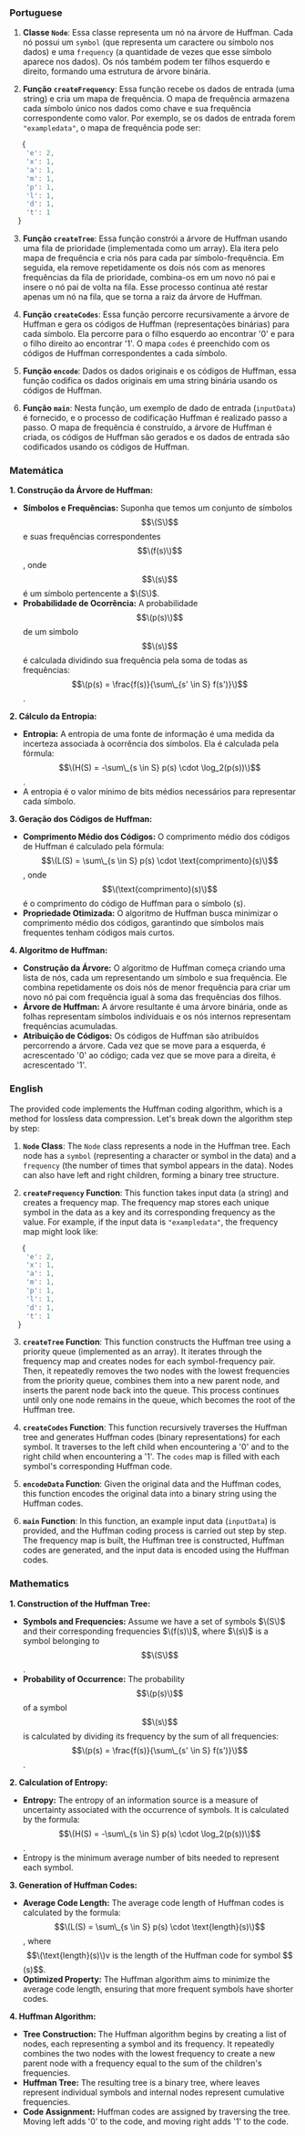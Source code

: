 ### Portuguese

1. **Classe `Node`**: Essa classe representa um nó na árvore de Huffman. Cada nó possui um `symbol` (que representa um caractere ou símbolo nos dados) e uma `frequency` (a quantidade de vezes que esse símbolo aparece nos dados). Os nós também podem ter filhos esquerdo e direito, formando uma estrutura de árvore binária.

2. **Função `createFrequency`**: Essa função recebe os dados de entrada (uma string) e cria um mapa de frequência. O mapa de frequência armazena cada símbolo único nos dados como chave e sua frequência correspondente como valor. Por exemplo, se os dados de entrada forem `"exampledata"`, o mapa de frequência pode ser:

```ts
   { 
    'e': 2, 
    'x': 1, 
    'a': 1, 
    'm': 1, 
    'p': 1, 
    'l': 1, 
    'd': 1, 
    't': 1
  }
```

3. **Função `createTree`**: Essa função constrói a árvore de Huffman usando uma fila de prioridade (implementada como um array). Ela itera pelo mapa de frequência e cria nós para cada par símbolo-frequência. Em seguida, ela remove repetidamente os dois nós com as menores frequências da fila de prioridade, combina-os em um novo nó pai e insere o nó pai de volta na fila. Esse processo continua até restar apenas um nó na fila, que se torna a raiz da árvore de Huffman.

4. **Função `createCodes`**: Essa função percorre recursivamente a árvore de Huffman e gera os códigos de Huffman (representações binárias) para cada símbolo. Ela percorre para o filho esquerdo ao encontrar '0' e para o filho direito ao encontrar '1'. O mapa `codes` é preenchido com os códigos de Huffman correspondentes a cada símbolo.

5. **Função `encode`**: Dados os dados originais e os códigos de Huffman, essa função codifica os dados originais em uma string binária usando os códigos de Huffman.

6. **Função `main`**: Nesta função, um exemplo de dado de entrada (`inputData`) é fornecido, e o processo de codificação Huffman é realizado passo a passo. O mapa de frequência é construído, a árvore de Huffman é criada, os códigos de Huffman são gerados e os dados de entrada são codificados usando os códigos de Huffman.

### Matemática

**1. Construção da Árvore de Huffman:**

- **Símbolos e Frequências:** Suponha que temos um conjunto de símbolos $$\(S\)$$ e suas frequências correspondentes $$\(f(s)\)$$, onde $$\(s\)$$ é um símbolo pertencente a $\(S\)$.
- **Probabilidade de Ocorrência:** A probabilidade $$\(p(s)\)$$ de um símbolo $$\(s\)$$ é calculada dividindo sua frequência pela soma de todas as frequências: $$\(p(s) = \frac{f(s)}{\sum\_{s' \in S} f(s')}\)$$.

**2. Cálculo da Entropia:**

- **Entropia:** A entropia de uma fonte de informação é uma medida da incerteza associada à ocorrência dos símbolos. Ela é calculada pela fórmula: $$\(H(S) = -\sum\_{s \in S} p(s) \cdot \log_2(p(s))\)$$.
- A entropia é o valor mínimo de bits médios necessários para representar cada símbolo.

**3. Geração dos Códigos de Huffman:**

- **Comprimento Médio dos Códigos:** O comprimento médio dos códigos de Huffman é calculado pela fórmula: $$\(L(S) = \sum\_{s \in S} p(s) \cdot \text{comprimento}(s)\)$$, onde $$\(\text{comprimento}(s)\)$$ é o comprimento do código de Huffman para o símbolo \(s\).
- **Propriedade Otimizada:** O algoritmo de Huffman busca minimizar o comprimento médio dos códigos, garantindo que símbolos mais frequentes tenham códigos mais curtos.

**4. Algoritmo de Huffman:**

- **Construção da Árvore:** O algoritmo de Huffman começa criando uma lista de nós, cada um representando um símbolo e sua frequência. Ele combina repetidamente os dois nós de menor frequência para criar um novo nó pai com frequência igual à soma das frequências dos filhos.
- **Árvore de Huffman:** A árvore resultante é uma árvore binária, onde as folhas representam símbolos individuais e os nós internos representam frequências acumuladas.
- **Atribuição de Códigos:** Os códigos de Huffman são atribuídos percorrendo a árvore. Cada vez que se move para a esquerda, é acrescentado '0' ao código; cada vez que se move para a direita, é acrescentado '1'.

### English

The provided code implements the Huffman coding algorithm, which is a method for lossless data compression. Let's break down the algorithm step by step:

1. **`Node` Class**: The `Node` class represents a node in the Huffman tree. Each node has a `symbol` (representing a character or symbol in the data) and a `frequency` (the number of times that symbol appears in the data). Nodes can also have left and right children, forming a binary tree structure.

2. **`createFrequency` Function**: This function takes input data (a string) and creates a frequency map. The frequency map stores each unique symbol in the data as a key and its corresponding frequency as the value. For example, if the input data is `"exampledata"`, the frequency map might look like:

```ts
   { 
    'e': 2, 
    'x': 1, 
    'a': 1, 
    'm': 1, 
    'p': 1, 
    'l': 1, 
    'd': 1, 
    't': 1
  }
```

3. **`createTree` Function**: This function constructs the Huffman tree using a priority queue (implemented as an array). It iterates through the frequency map and creates nodes for each symbol-frequency pair. Then, it repeatedly removes the two nodes with the lowest frequencies from the priority queue, combines them into a new parent node, and inserts the parent node back into the queue. This process continues until only one node remains in the queue, which becomes the root of the Huffman tree.

4. **`createCodes` Function**: This function recursively traverses the Huffman tree and generates Huffman codes (binary representations) for each symbol. It traverses to the left child when encountering a '0' and to the right child when encountering a '1'. The `codes` map is filled with each symbol's corresponding Huffman code.

5. **`encodeData` Function**: Given the original data and the Huffman codes, this function encodes the original data into a binary string using the Huffman codes.

6. **`main` Function**: In this function, an example input data (`inputData`) is provided, and the Huffman coding process is carried out step by step. The frequency map is built, the Huffman tree is constructed, Huffman codes are generated, and the input data is encoded using the Huffman codes.

### Mathematics

**1. Construction of the Huffman Tree:**

- **Symbols and Frequencies:** Assume we have a set of symbols $\(S\)$ and their corresponding frequencies $\(f(s)\)$, where $\(s\)$ is a symbol belonging to $$\(S\)$$.
- **Probability of Occurrence:** The probability $$\(p(s)\)$$ of a symbol $$\(s\)$$ is calculated by dividing its frequency by the sum of all frequencies: $$\(p(s) = \frac{f(s)}{\sum\_{s' \in S} f(s')}\)$$.

**2. Calculation of Entropy:**

- **Entropy:** The entropy of an information source is a measure of uncertainty associated with the occurrence of symbols. It is calculated by the formula: $$\(H(S) = -\sum\_{s \in S} p(s) \cdot \log_2(p(s))\)$$.
- Entropy is the minimum average number of bits needed to represent each symbol.

**3. Generation of Huffman Codes:**

- **Average Code Length:** The average code length of Huffman codes is calculated by the formula: $$\(L(S) = \sum\_{s \in S} p(s) \cdot \text{length}(s)\)$$, where $$\(\text{length}(s)\)v is the length of the Huffman code for symbol $$\(s\)$$.
- **Optimized Property:** The Huffman algorithm aims to minimize the average code length, ensuring that more frequent symbols have shorter codes.

**4. Huffman Algorithm:**

- **Tree Construction:** The Huffman algorithm begins by creating a list of nodes, each representing a symbol and its frequency. It repeatedly combines the two nodes with the lowest frequency to create a new parent node with a frequency equal to the sum of the children's frequencies.
- **Huffman Tree:** The resulting tree is a binary tree, where leaves represent individual symbols and internal nodes represent cumulative frequencies.
- **Code Assignment:** Huffman codes are assigned by traversing the tree. Moving left adds '0' to the code, and moving right adds '1' to the code.
